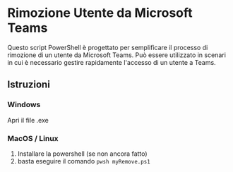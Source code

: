 # Rimozione Utente da Microsoft Teams
Questo script PowerShell è progettato per semplificare il processo di rimozione di un utente da Microsoft Teams. Può essere utilizzato in scenari in cui è necessario gestire rapidamente l'accesso di un utente a Teams.
## Istruzioni
### Windows
Apri il file .exe

### MacOS / Linux
1. Installare la powershell (se non ancora fatto)
2. basta eseguire il comando ```pwsh myRemove.ps1```
